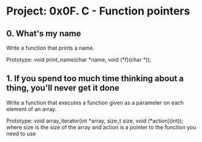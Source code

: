 # Project: 0x0F. C - Function pointers

## 0. What's my name
	
Write a function that prints a name.

Prototype: void print_name(char *name, void (*f)(char *));

## 1. If you spend too much time thinking about a thing, you'll never get it done

Write a function that executes a function given as a parameter on each element of an array.

Prototype: void array_iterator(int *array, size_t size, void (*action)(int));
where size is the size of the array and action is a pointer to the function you need to use
